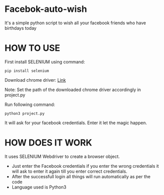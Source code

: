 # Facebok-auto-wish
It's a simple python script to wish all your facebook friends who have birthdays today

# HOW TO USE
First install SELENIUM using command:
```
pip install selenium
```
Download chrome driver: [Link](https://sites.google.com/a/chromium.org/chromedriver/downloads)

Note: Set the path of the downloaded chrome driver accordingly in project.py

Run following command:
```
python3 project.py
```
It will ask for your facebook credentials. Enter it let the magic happen.
# HOW DOES IT WORK
It uses SELENIUM Webdriver to create a browser object. 
* Just enter the Facebook credentials if you enter the wrong credentials it will ask to enter it again till you enter  correct credentials.
* After the successfull login all things will run automatically as per the code 
* Language used is Python3
